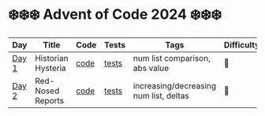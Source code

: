 # ❄️❄️❄️ Advent of Code 2024 ❄️❄️❄️

| Day                                          | Title              | Code                   | Tests                        | Tags                                   | Difficulty | Visual |
|----------------------------------------------|--------------------|------------------------|------------------------------|----------------------------------------|------------|--------|
| [Day 1](https://adventofcode.com/2024/day/1) | Historian Hysteria | [code](day01/day01.ts) | [tests](day01/day01.test.ts) | num list comparison, abs value         | 🧊         |        |
| [Day 2](https://adventofcode.com/2024/day/2) | Red-Nosed Reports  | [code](day02/day02.ts) | [tests](day02/day02.test.ts) | increasing/decreasing num list, deltas | 🧊         |        |
